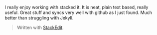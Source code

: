 I really enjoy working with stacked it.
It is neat, plain text based, really useful. Great stuff and syncs very well with github as I just found. Much better than struggling with Jekyll. 


> Written with [StackEdit](https://stackedit.io/).